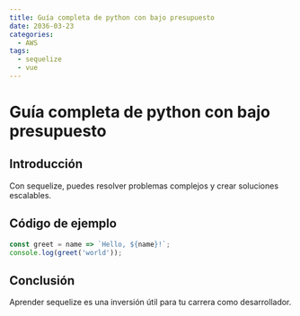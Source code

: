 ```yaml
---
title: Guía completa de python con bajo presupuesto
date: 2036-03-23
categories:
  - AWS
tags:
  - sequelize
  - vue
---
```


# Guía completa de python con bajo presupuesto

## Introducción

Con sequelize, puedes resolver problemas complejos y crear soluciones escalables.

## Código de ejemplo

```javascript
const greet = name => `Hello, ${name}!`;
console.log(greet('world'));
```

## Conclusión

Aprender sequelize es una inversión útil para tu carrera como desarrollador.